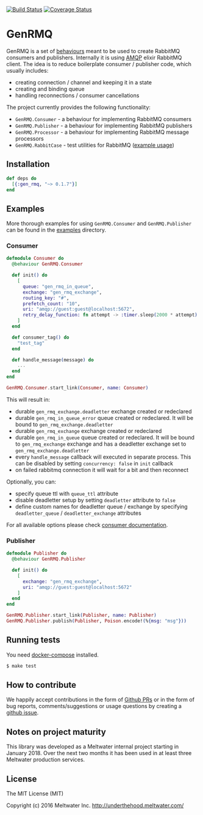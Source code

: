[![Build Status](https://travis-ci.org/meltwater/gen_rmq.svg?branch=master)](https://travis-ci.org/meltwater/gen_rmq)
[![Coverage Status](https://coveralls.io/repos/github/meltwater/gen_rmq/badge.svg?branch=master)](https://coveralls.io/github/meltwater/gen_rmq?branch=master)

# GenRMQ

GenRMQ is a set of [behaviours](https://hexdocs.pm/elixir/behaviours.html) meant to be used to create RabbitMQ consumers and publishers.
Internally it is using [AMQP](https://github.com/pma/amqp) elixir RabbitMQ client. The idea is to reduce boilerplate consumer / publisher
code, which usually includes:

* creating connection / channel and keeping it in a state
* creating and binding queue
* handling reconnections / consumer cancellations

The project currently provides the following functionality:

- `GenRMQ.Consumer` - a behaviour for implementing RabbitMQ consumers
- `GenRMQ.Publisher` - a behaviour for implementing RabbitMQ publishers
- `GenRMQ.Processor` - a behaviour for implementing RabbitMQ message processors
- `GenRMQ.RabbitCase` - test utilities for RabbitMQ ([example usage](test/gen_rmq_publisher_test.exs))

## Installation
~~~elixir
def deps do
  [{:gen_rmq, "~> 0.1.7"}]
end
~~~

## Examples

More thorough examples for using `GenRMQ.Consumer` and `GenRMQ.Publisher` can be found in the [examples](examples) directory.

### Consumer

~~~elixir
defmodule Consumer do
  @behaviour GenRMQ.Consumer

  def init() do
    [
      queue: "gen_rmq_in_queue",
      exchange: "gen_rmq_exchange",
      routing_key: "#",
      prefetch_count: "10",
      uri: "amqp://guest:guest@localhost:5672",
      retry_delay_function: fn attempt -> :timer.sleep(2000 * attempt) end
    ]
  end

  def consumer_tag() do
    "test_tag"
  end

  def handle_message(message) do
    ...
  end
end
~~~

~~~elixir
GenRMQ.Consumer.start_link(Consumer, name: Consumer)
~~~

This will result in:
* durable `gen_rmq_exchange.deadletter` exchange created or redeclared
* durable `gen_rmq_in_queue_error` queue created or redeclared. It will be bound to `gen_rmq_exchange.deadletter`
* durable `gen_rmq_exchange` exchange created or redeclared
* durable `gen_rmq_in_queue` queue created or redeclared. It will be bound to `gen_rmq_exchange`
exchange and has a deadletter exchange set to `gen_rmq_exchange.deadletter`
* every `handle_message` callback will executed in separate process. This can be disabled by setting `concurrency: false` in `init` callback
* on failed rabbitmq connection it will wait for a bit and then reconnect

Optionally, you can:
* specify queue ttl with `queue_ttl` attribute
* disable deadletter setup by setting `deadletter` attribute to `false`
* define custom names for deadletter queue / exchange by specifying `deadletter_queue` / `deadletter_exchange` attributes

For all available options please check [consumer documentation](lib/consumer.ex).

### Publisher

~~~elixir
defmodule Publisher do
  @behaviour GenRMQ.Publisher

  def init() do
    [
      exchange: "gen_rmq_exchange",
      uri: "amqp://guest:guest@localhost:5672"
    ]
  end
end
~~~

~~~elixir
GenRMQ.Publisher.start_link(Publisher, name: Publisher)
GenRMQ.Publisher.publish(Publisher, Poison.encode!(%{msg: "msg"}))
~~~

## Running tests
You need [docker-compose](https://docs.docker.com/compose/) installed.
~~~bash
$ make test
~~~

## How to contribute
We happily accept contributions in the form of [Github PRs](https://help.github.com/articles/about-pull-requests/)
or in the form of bug reports, comments/suggestions or usage questions by creating a [github issue](https://github.com/meltwater/gen_rmq/issues).

## Notes on project maturity
This library was developed as a Meltwater internal project starting in January 2018.
Over the next two months it has been used in at least three Meltwater production services.

## License
The MIT License (MIT)

Copyright (c) 2016 Meltwater Inc. http://underthehood.meltwater.com/

